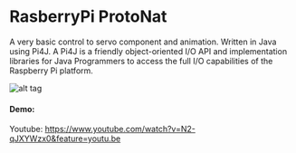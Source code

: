 # RasberryPi ProtoNat
A very  basic control to servo component and animation. Written in Java using  Pi4J. A Pi4J is a friendly object-oriented I/O API and implementation libraries for Java Programmers to access the full I/O capabilities of the Raspberry Pi platform.

![alt tag](https://img.youtube.com/vi/N2-qJXYWzx0/hqdefault.jpg)


#### Demo:
Youtube: https://www.youtube.com/watch?v=N2-qJXYWzx0&feature=youtu.be
